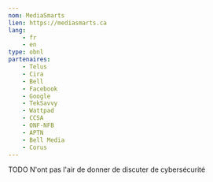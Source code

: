 ```yaml
---
nom: MediaSmarts
lien: https://mediasmarts.ca
lang: 
    - fr
    - en
type: obnl
partenaires: 
    - Telus
    - Cira
    - Bell
    - Facebook
    - Google
    - TekSavvy
    - Wattpad
    - CCSA
    - ONF-NFB
    - APTN
    - Bell Media
    - Corus
---
```


TODO
N'ont pas l'air de donner de discuter de cybersécurité
